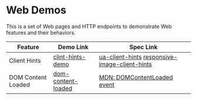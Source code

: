 # Web Demos

This is a set of Web pages and HTTP endpoints to demonstrate Web features and their behaviors.

Feature         | Demo Link | Spec Link
---             | ---       | ---
Client Hints    | [clint-hints-demo][clint-hints-demo] | [ua-client-hints][ua-client-hints] [responsive-image-client-hints][responsive-image-client-hints]
DOM Content Loaded    | [dom-content-loaded][dom-content-loaded] | [MDN: DOMContentLoaded event][mdn-dom-content-loaded]

[dom-content-loaded]: https://web.harttle.com/dom-content-loaded
[mdn-dom-content-loaded]: https://developer.mozilla.org/en-US/docs/Web/API/Window/DOMContentLoaded_event
[clint-hints-demo]: https://web.harttle.com/client-hints
[ua-client-hints]: https://wicg.github.io/ua-client-hints/
[responsive-image-client-hints]: https://wicg.github.io/responsive-image-client-hints/
